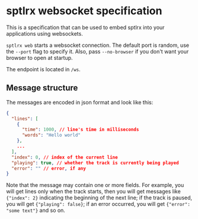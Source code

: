 # sptlrx websocket specification

This is a specification that can be used to embed sptlrx into your applications using websockets.

`sptlrx web` starts a websocket connection. The default port is random, use the `--port` flag to specify it. Also, pass `--no-browser` if you don't want your browser to open at startup.

The endpoint is located in `/ws`.

## Message structure

The messages are encoded in json format and look like this:

```json
{
  "lines": [
    {
      "time": 1000, // line's time in milliseconds
      "words": "Hello world"
    },
    ...
  ],
  "index": 0, // index of the current line
  "playing": true, // whether the track is currently being played
  "error": "" // error, if any
}
```

Note that the message may contain one or more fields. For example, you will get lines only when the track starts, then you will get messages like `{"index": 2}` indicating the beginning of the next line; if the track is paused, you will get `{"playing": false}`; if an error occurred, you will get `{"error": "some text"}` and so on.
